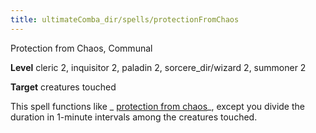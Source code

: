 ```yaml
---
title: ultimateComba_dir/spells/protectionFromChaos
---
```

Protection from Chaos, Communal

**Level** cleric 2, inquisitor 2, paladin 2, sorcere_dir/wizard 2, summoner 2

**Target** creatures touched

This spell functions like _ [protection from chaos](spells/protectionFromChaos#_protection-from-chaos)_, except you divide the duration in 1-minute intervals among the creatures touched.

